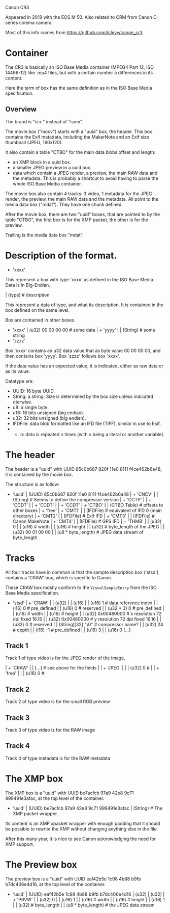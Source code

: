 Canon CR3

Appeared in 2018 with the EOS M 50.
Also related to CRM from Canon C-series cinema camera.

Most of this info comes from https://github.com/lclevy/canon_cr3

Container
=========

The CR3 is basically an ISO Base Media container (MPEG4 Part 12, ISO
14496-12) like .mp4 files, but with a certain number a differences in
its content.

Here the term of box has the same definition as in the ISO Base Media
specification.

Overview
--------

The brand is "crx " instead of "isom".

The movie box ("moov") starts with a "uuid" box, the header. This box
contains the Exif matadata, including the MakerNote and an Exif size
thumbnail (JPEG, 160x120).

It also contain a table "CTBO" for the main data blobs offset and length:
- an XMP block in a uuid box.
- a smaller JPEG preview in a uuid box.
- data which contain a JPEG render, a preview, the main RAW data
  and the metadata.
This is probably a shortcut to avoid having to parse the whole ISO
Base Media container.

The movie box also contain 4 tracks: 3 video, 1 metadata for the JPEG
render, the preview, the main RAW data and the metadata. All point to
the media data box ("mdat"). They have one chunk defined.

After the movie box, there are two "uuid" boxes, that are pointed to
by the table "CTBO", the first box is for the XMP packet, the other is
for the preview.

Trailing is the media data box "mdat".

# Description of the format.

+ 'xxxx'

This represent a box with type 'xxxx' as defined in the ISO Base
Media. Data is in Big-Endian.

| (type) # description

This represent a data of type, and what its description. It is
contained in the box defined on the same level.

Box are contained in other boxes.

+ 'xxxx'
| (u32) 00 00 00 00 # some data
| + 'yyyy'
| | (String) # some string
+ 'zzzz'

Box 'xxxx' contains an u32 data value that as byte value 00 00 00 00,
and then contains box 'yyyy'. Box 'zzzz' follows box 'xxxx'.

If the data value has an expected value, it is indicated, either as
raw data or as its value.

Datatype are:

- UUID: 16 byte UUID.
- String: a string. Size is determined by the box size unless
  indicated oterwise.
- u8: a single byte.
- u16: 16 bits unsigned (big endian).
- u32: 32 bits unsigned (big endian).
- IFDFile: data blob formatted like an IFD file (TIFF), similar in use
  to Exif.
- * n: data is repeated n times (with n being a literal or another
  variable).

# The header

The header is a "uuid" with UUID 85c0b687 820f 11e0 8111 f4ce462b6a48,
it is contained by the movie box.

The structure is as follow:

+ 'uuid'
| (UUID) 85c0b687 820f 11e0 8111 f4ce462b6a48
| + 'CNCV'
| | (String) # Seems to define the compressor version
| + 'CCTP'
| | + 'CCDT'
| | + 'CCDT'
| | + 'CCDT'
| + 'CTBO'
| | (CTBO Table) # offsets to other boxes
| + 'free'
| + 'CMT1'
| | (IFDFile) # equivalent of IFD 0 (main directory)
| + 'CMT2'
| | (IFDFile) # Exif IFD
| + 'CMT3'
| | (IFDFile) # Canon MakeNote
| + 'CMT4'
| | (IFDFile) # GPS IFD
| + 'THMB'
| | (u32) 0
| | (u16) # width
| | (u16) # height
| | (u32) # byte_length of the JPEG
| | (u32) 00 01 00 00
| | (u8 * byte_length) # JPEG data stream of byte_length

# Tracks

All four tracks have in common is that the sampte description box
('stsd') contains a 'CRAW' box, which is specific to Canon.

These CRAW box mostly conform to the `VisualSampleEntry` from the ISO
Base Media specification.

+ 'stsd'
| + 'CRAW'
| | (u32)
| | (u16)
| | (u16) 1 # data reference index
| | (i16) 0 # pre_defined
| | (u16) 0 # reserved
| | (u32 * 3) 0 # pre_defined
| | (u16) # width
| | (u16) # height
| | (u32) 0x00480000 # x resolution 72 dpi fixed 16.16
| | (u32) 0x00480000 # y resolution 72 dpi fixed 16.16
| | (u32) 0 # reserved
| | (String)[32] "\0" # compressor name?
| | (u32) 24 # depth
| | (i16) -1 # pre_defined
| | (u16) 3
| | (u16) 0
[...]

## Track 1

Track 1 of type video is for the JPEG render of the image.

| + 'CRAW'
| | [...] # see above for the fields
| | + 'JPEG'
| | | (u32) 0 #
| | + 'free'
| | | (u16) 0 #

## Track 2

Track 2 of type video is for the small RGB preview

## Track 3

Track 3 of type video is for the RAW image

## Track 4

Track 4 of type metadata is for the RAW metadata

# The XMP box

The XMP box is a "uuid" with UUID be7acfcb 97a9 42e8 9c71
999491e3afac, at the top level of the container.

+ 'uuid'
| (UUID) be7acfcb 97a9 42e8 9c71 999491e3afac
| (String) # The XMP packet wrapper.

Its content is an XMP xpacket wrapper with enough padding that it
should be possible to rewrite the XMP without changing anything else
in the file.

After this many year, it is nice to see Canon acknowledging the need
for XMP support.

# The Preview box

The preview box is a "uuid" with UUID eaf42b5e 1c98 4b88 b9fb
b7dc406e4d16, at the top level of the container.

+ 'uuid'
| (UUID) eaf42b5e 1c98 4b88 b9fb b7dc406e4d16
| (u32)
| (u32)
| + 'PRVW'
| | (u32) 0
| | (u16) 1
| | (u16) # width
| | (u16) # height
| | (u16) 1
| | (u32) # byte_length
| | (u8 * byte_length) # the JPEG data stream


